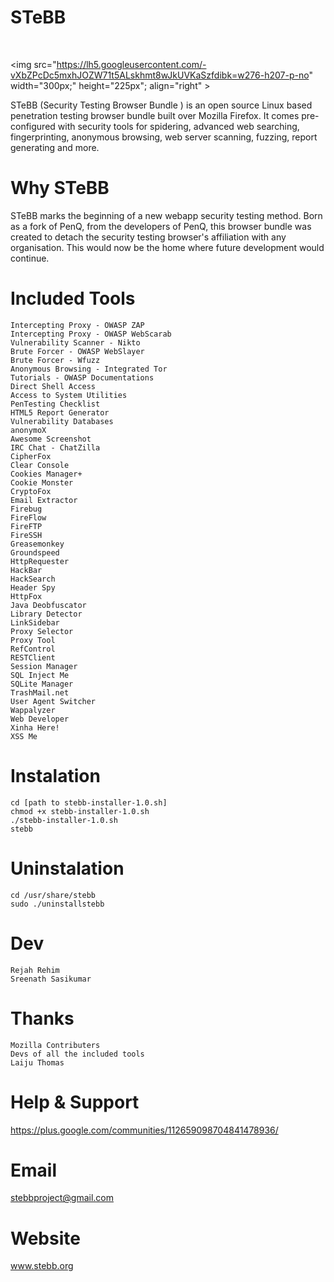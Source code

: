 STeBB
=====

<br>

<img src="https://lh5.googleusercontent.com/-vXbZPcDc5mxhJOZW71t5ALskhmt8wJkUVKaSzfdibk=w276-h207-p-no" width="300px;" height="225px"; align="right" >


STeBB (Security Testing Browser Bundle ) is an open source Linux based penetration testing browser bundle built over Mozilla Firefox. It comes pre-configured with security tools for spidering, advanced web searching, fingerprinting, anonymous browsing, web server scanning, fuzzing, report generating and more.


Why STeBB
====
STeBB marks the beginning of a new webapp security testing method. Born as a fork of PenQ, from the developers of PenQ, this browser bundle was created to detach the security testing browser's affiliation with any organisation. This would now be the home where future development would continue.

Included Tools
====
    Intercepting Proxy - OWASP ZAP
    Intercepting Proxy - OWASP WebScarab
    Vulnerability Scanner - Nikto
    Brute Forcer - OWASP WebSlayer
    Brute Forcer - Wfuzz
    Anonymous Browsing - Integrated Tor
    Tutorials - OWASP Documentations
    Direct Shell Access
    Access to System Utilities
    PenTesting Checklist
    HTML5 Report Generator
    Vulnerability Databases
    anonymoX
    Awesome Screenshot
    IRC Chat - ChatZilla
    CipherFox
    Clear Console
    Cookies Manager+
    Cookie Monster
    CryptoFox
    Email Extractor
    Firebug
    FireFlow
    FireFTP
    FireSSH
    Greasemonkey
    Groundspeed
    HttpRequester
    HackBar
    HackSearch
    Header Spy
    HttpFox
    Java Deobfuscator
    Library Detector
    LinkSidebar
    Proxy Selector
    Proxy Tool
    RefControl
    RESTClient
    Session Manager
    SQL Inject Me
    SQLite Manager
    TrashMail.net
    User Agent Switcher
    Wappalyzer
    Web Developer
    Xinha Here!
    XSS Me

Instalation
====

    cd [path to stebb-installer-1.0.sh]
    chmod +x stebb-installer-1.0.sh
    ./stebb-installer-1.0.sh
    stebb

Uninstalation
====
    cd /usr/share/stebb
    sudo ./uninstallstebb

Dev
====
	Rejah Rehim
	Sreenath Sasikumar

Thanks
====
	Mozilla Contributers
	Devs of all the included tools
	Laiju Thomas

Help & Support
====
https://plus.google.com/communities/112659098704841478936/

Email
====
stebbproject@gmail.com

Website
====
www.stebb.org
